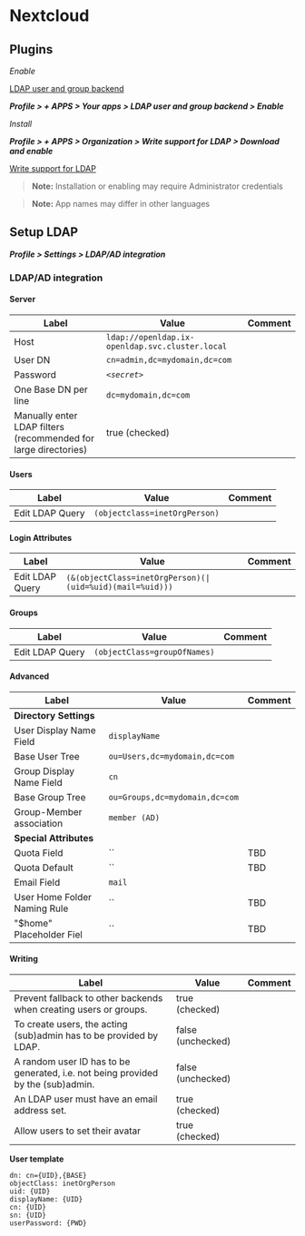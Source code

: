 # Nextcloud

## Plugins

*Enable*

[LDAP user and group backend](https://docs.nextcloud.com/server/22/admin_manual/configuration_user/user_auth_ldap.html#)

_**Profile > + APPS > Your apps > LDAP user and group backend > Enable**_

*Install*

_**Profile > + APPS > Organization > Write support for LDAP > Download and enable**_

[Write support for LDAP](https://apps.nextcloud.com/apps/ldap_write_support)


> **Note:** Installation or enabling may require Administrator credentials

> **Note:** App names may differ in other languages

## Setup LDAP

_**Profile > Settings > LDAP/AD integration**_

### LDAP/AD integration

#### Server
| Label | Value | Comment |
|--|--|--|
| Host| `ldap://openldap.ix-openldap.svc.cluster.local` |  |
| User DN | `cn=admin,dc=mydomain,dc=com` |  |
| Password | _`<secret>`_ |  |
| One Base DN per line | `dc=mydomain,dc=com` |  |
| Manually enter LDAP filters (recommended for large directories) | true (checked) |  |

#### Users
| Label | Value | Comment |
|--|--|--|
| Edit LDAP Query | `(objectclass=inetOrgPerson)` |  |

#### Login Attributes
| Label | Value | Comment |
|--|--|--|
| Edit LDAP Query | `(&(objectClass=inetOrgPerson)(\|(uid=%uid)(mail=%uid)))` |  |

#### Groups
| Label | Value | Comment |
|--|--|--|
| Edit LDAP Query | `(objectClass=groupOfNames)` |  |

#### Advanced
| Label | Value | Comment |
|--|--|--|
| **Directory Settings** |
| User Display Name Field | `displayName` |  |
| Base User Tree | `ou=Users,dc=mydomain,dc=com` |  |
| Group Display Name Field | `cn` |  |
| Base Group Tree | `ou=Groups,dc=mydomain,dc=com` |  |
| Group-Member association | `member (AD)` |  |
| **Special Attributes** |
| Quota Field | `` | TBD |
| Quota Default | `` | TBD |
| Email Field | `mail` |  |
| User Home Folder Naming Rule | `` | TBD |
| "$home" Placeholder Fiel | `` | TBD |

#### Writing
| Label | Value | Comment |
|--|--|--|
| Prevent fallback to other backends when creating users or groups. | true (checked) |  |
| To create users, the acting (sub)admin has to be provided by LDAP. | false (unchecked) |  |
| A random user ID has to be generated, i.e. not being provided by the (sub)admin. | false (unchecked) |  |
| An LDAP user must have an email address set. | true (checked) |  |
| Allow users to set their avatar | true (checked) |  |

**User template**
```ldif
dn: cn={UID},{BASE}
objectClass: inetOrgPerson
uid: {UID}
displayName: {UID}
cn: {UID}
sn: {UID}
userPassword: {PWD}
```

